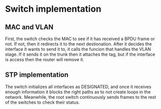 # Switch implementation

## MAC and VLAN
First, the switch checks the MAC to see if it has received a BPDU frame or not. If not, then it redirects it to the next destionation.
After it decides the interface it wants to send it to, it calls the funcion that handles the VLAN stage. If it sends it on the trunk then it attaches the tag, but if the interface is access then the router will remove it.

## STP implementation
The switch initializes all interfaces as DESIGNATED, and once it receives enough information it blocks the right paths as to not create loops in the network.
Meanwhile, the root switch continuously sends frames to the rest of the switches to check their status.

